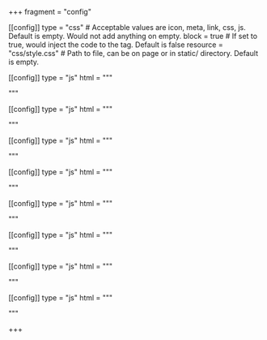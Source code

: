+++
fragment = "config"

[[config]]
  type = "css" # Acceptable values are icon, meta, link, css, js. Default is empty. Would not add anything on empty.
  block = true # If set to true, would inject the code to the <head> tag. Default is false
  resource = "css/style.css" # Path to file, can be on page or in static/ directory. Default is empty.
    
[[config]]
  type = "js"
  html = """
  <script>
var nav = document.querySelector('.prln-nav');
nav.addEventListener('toggle', function (event) {
	// Only run if the prlnDD is open
	if (!event.target.open) return;
	// Get all other open prlnDDs and close them
	var prlnDDs = nav.querySelectorAll('.prlnDD[open]');
	Array.prototype.forEach.call(prlnDDs, function (prlnDD) {
		if (prlnDD === event.target) return;
		prlnDD.removeAttribute('open');
	});
}, true);
</script>
  """
  
[[config]]
  type = "js"
  html = """
<script>
function closeAboutDetails() {
  document.getElementById("aboutDetails").open = false;
}
</script>
  """
  
[[config]]
  type = "js"
  html = """
<script>
function closepSDetails() {
  document.getElementById("pSDetails").open = false;
}
</script>
  """
  
[[config]]
  type = "js"
  html = """
<script>
function closetRDetails() {
  document.getElementById("tRDetails").open = false;
}
</script>
  """
  
[[config]]
  type = "js"
  html = """
<script>
function gslFOO() {
  document.getElementById("findOutOther").checked = true;
}
</script>
  """




[[config]]
  type = "js"
  html = """
  <script>
var nav = document.querySelector('.prln-nav');
    window.addEventListener("click", () => {
    if (window.innerWidth>999){
	var prlnDDs = nav.querySelectorAll('.prlnDD[open]');
	Array.prototype.forEach.call(prlnDDs, function (prlnDD) {
		prlnDD.removeAttribute('open');
	});
    }
}, true);
</script>
  """


 

  
  
[[config]]
  type = "js"
  html = """
  <script>
var nav = document.querySelector('.prln-nav');
    window.addEventListener("wheel", () => {
    if (window.innerWidth>999){
	var prlnDDs = nav.querySelectorAll('.prlnDD[open]');
	Array.prototype.forEach.call(prlnDDs, function (prlnDD) {
		prlnDD.removeAttribute('open');
	});
    }
}, true);
</script>
  """



[[config]]
  type = "js"
  html = """
  <script>
var all_links = document.querySelectorAll('a');
for (var i = 0; i < all_links.length; i++){
       var a = all_links[i];
       if(a.hostname != location.hostname) {
               a.rel = 'noopener';
               a.target = '_blank';
       }
}
</script>
  """    
    
+++

